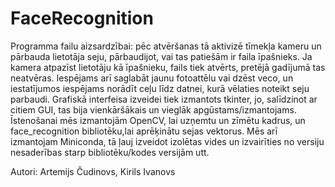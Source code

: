 # FaceRecognition

Programma failu aizsardzībai: pēc atvēršanas tā aktivizē tīmekļa kameru un pārbauda lietotāja seju, pārbaudijot, vai tas patiešām ir faila īpašnieks.
Ja kamera atpazīst lietotāju kā īpašnieku, fails tiek atvērts, pretējā gadījumā tas neatvēras.
Iespējams arī saglabāt jaunu fotoattēlu vai dzēst veco, un iestatījumos iespējams norādīt ceļu līdz datnei, kurā vēlaties noteikt seju parbaudi.
Grafiskā interfeisa izveidei  tiek izmantots tkinter, jo, salīdzinot ar citiem GUI, tas bija vienkāršākais un vieglāk apgūstams/izmantojams.
Īstenošanai mēs izmantojām OpenCV, lai uzņemtu un zīmētu kadrus, un face_recognition bibliotēku,lai aprēķinātu sejas vektorus.
Mēs arī izmantojam Miniconda, tā ļauj izveidot izolētas vides un izvairīties no versiju nesaderības starp bibliotēku/kodes versijām utt.

Autori: Artemijs Čudinovs, Kirils Ivanovs
